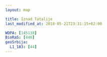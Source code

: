 ```yaml
---
layout: map

title: Iznad Tatalije
last_modified_at: 2018-05-21T23:31:15+02:00

WDPA: [145138]
BioRaS: [440]
geoSrbija:
  L1_183: [44]
---
```

